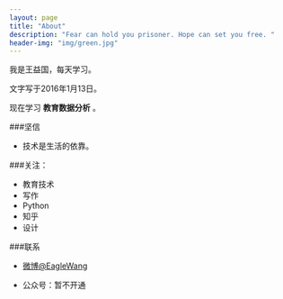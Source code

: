 ```yaml
---
layout: page
title: "About"
description: "Fear can hold you prisoner. Hope can set you free. "
header-img: "img/green.jpg"
---
```



<center>
 
</center>

我是王益国，每天学习。

文字写于2016年1月13日。

现在学习 **教育数据分析** 。

###坚信


- 技术是生活的依靠。


###关注：


- 教育技术
- 写作
- Python
- 知乎
- 设计








###联系



- [微博@EagleWang](http://weibo.com/EagleWang)


- 公众号：暂不开通


<center>
  
</center>






